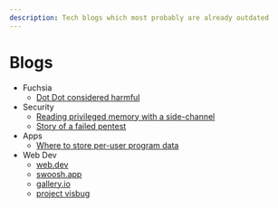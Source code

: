 ```yaml
---
description: Tech blogs which most probably are already outdated
---
```


# Blogs



* Fuchsia
  * [Dot Dot considered harmful](https://fuchsia.googlesource.com/docs/+/HEAD/the-book/dotdot.md)
* Security
  * [Reading privileged memory with a side-channel](https://googleprojectzero.blogspot.com/2018/01/reading-privileged-memory-with-side.html)
  * [Story of a failed pentest](https://threader.app/thread/1063423110513418240)
* Apps
  * [Where to store per-user program data](https://0x46.net/thoughts/2019/02/01/dotfile-madness/)
* Web Dev
  * [web.dev](https://web.dev/)
  * [swoosh.app](https://squoosh.app/)
  * [gallery.io](https://gallery.io/#recent)
  * [project visbug](https://github.com/GoogleChromeLabs/ProjectVisBug)



